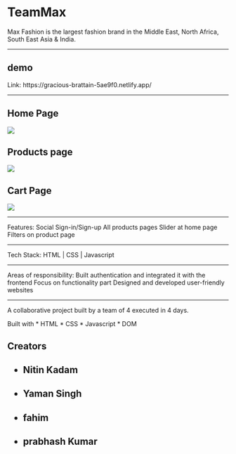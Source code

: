 # TeamMax
Max Fashion is the largest fashion brand in the Middle East, North Africa, South East Asia & India.

<hr/>

<h2>demo</h2> 
Link: https://gracious-brattain-5ae9f0.netlify.app/

<hr/>

<h2>Home Page</h2>
<img src="https://i.imgur.com/fYxp95R.png"/>

<h2>Products page</h2>
<img src="https://i.imgur.com/GxiEQ4x.png"/>

<h2>Cart Page</h2>
<img src="https://i.imgur.com/JrrH23I.png"/>



<hr/>

Features:
Social Sign-in/Sign-up
All products pages
Slider at home page
Filters on product page
<hr/>

Tech Stack: HTML | CSS | Javascript

<hr/>
Areas of responsibility:
Built authentication and integrated it with the frontend
Focus on functionality part 
Designed and developed user-friendly websites

<hr/>

A collaborative project built by a team of 4 executed in 4 days.

</hr>
Built with
* HTML
* CSS
* Javascript 
* DOM
</hr>
<h2>Creators <h2/>
<ul>
  
<li><h4>Nitin Kadam</h4></li>
  <li><h4>Yaman Singh</h4></li>
   <li><h4>fahim</h4></li>
  <li><h4>prabhash Kumar</h4></li>
 
  </ul>  


